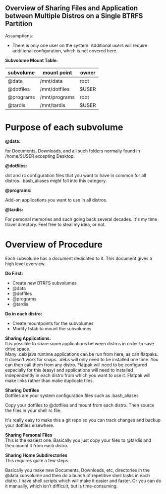 ## Overview of Sharing Files and Application between Multiple Distros on a Single BTRFS Partition

Assumptions:
- There is only one user on the system. Additional users will require additional configuration, which is not covered here.

**Subvolume Mount Table:**

| subvolume | mount point | owner |
|-----|------|-------|
| @data | /mnt/data | root |
| @dotfiles |  /mnt/dotfiles | $USER |
| @programs | /mnt/programs | root |
| @tardis |  /mnt/tardis | $USER |



# Purpose of each subvolume

**@data:**

for Documents, Downloads, and all such folders normally found in /home/$USER excepting Desktop.

**@dotfiles:**

dot and rc configuration files that you want to have in common for all distros. .bash_aliases might fall into this category.

**@programs:**

Add-on applications you want to use in all distros. 

**@tardis:**

For personal memories and such going back several decades. It's my time travel directory. Feel free to steal my idea, or not. 


# Overview of Procedure

Each subvolume has a document dedicated to it. This document gives a high level overview.

**Do First:**
- Create new BTRFS subvolumes
- @data
- @dotfiles
- @programs
- @tardis


**Do in each distro:**
- Create mountpoints for the subvolumes
- Modify fstab to mount the subvolumes


**Sharing Applications:**\
It is possible to share some applications between distros in order to save drive space.  
Many .deb java runtime applications can be run from here, as can flatpaks. It doesn't work for snaps.
.debs will only need to be installed one time. You can then call them from any distro. Flatpak will need
to be configured especially for this (easy) and applications will need to installed independently in each distro
from which you want to use it. Flatpak will make links rather than make duplicate files.

**Sharing Dotfiles**\
Dotfiles are your system configuration files such as .bash_aliases

Copy your dotfiles to @dotfiles and mount from each distro. Then source the files in your shell rc file.

It's really easy to make this a git repo so you can track changes and backup your dotfiles elsewhere.

**Sharing Personal Files**\
This is the easiest one. Basically you just copy your files to @tardis and then mount it from each distro.

**Sharing Home Subdirectories**\
This requires quite a few steps. 

Basically you make new Documents, Downloads, etc, directories in the @data subvolume and then do a bunch of repetitive shell tasks
in each distro. I have shell scripts which will make it easier and faster. Or you can do it manually, which isn't
difficult, but is time-consuming.










